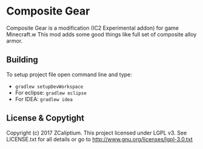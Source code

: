 # Composite Gear
Composite Gear is a modification (IC2 Experimental addon) for game Minecraft.w
This mod adds some good things like full set of composite alloy armor.

## Building
To setup project file open command line and type:
 * `gradlew setupDevWorkspace`
 * For eclipse: `gradlew eclipse`
 * For IDEA: `gradlew idea`
 
 ## License & Copytight
Copyright (c) 2017 ZCaliptium.
This project licensed under LGPL v3. See LICENSE.txt for all details or go to http://www.gnu.org/licenses/lgpl-3.0.txt